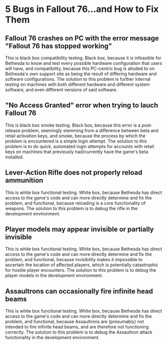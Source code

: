 # 5 Bugs in Fallout 76...and How to Fix Them
## Fallout 76 crashes on PC with the error message "Fallout 76 has stopped working"
This is black box compatibility testing. Black box, because it is infeasible for Bethesda to know and test every possible hardware configuration that users will have, and compatibility, because this PC-centric bug is alluded to on Bethesda's own support site as being the result of differing hardware and software configurations. The solution to this problem is further internal testing on machines with both different hardware and different system software, and even different versions of said software.
## "No Access Granted" error when trying to lauch Fallout 76
This is black box smoke testing. Black box, because this error is a post-release problem, seemingly stemming from a difference between beta and retail activation keys, and smoke, because the process by which the problem is encountered is a simple login attempt. The solution to this problem is to do quick, automated login attempts for accounts with retail keys on machines that previously had/currently have the game's beta installed.
## Lever-Action Rifle does not properly reload ammunition
This is white box functional testing. White box, because Bethesda has direct access to the game's code and can more directly determine and fix the problem, and functional, because reloading is a core functionality of weapons. The solution to this problem is to debug the rifle in the development environment.
## Player models may appear invisible or partially invisible
This is white box functional testing. White box, because Bethesda has direct access to the game's code and can more directly determine and fix the problem, and functional, because invisibility makes it impossible to ascertain the location of affected players, which is potentially catastrophic for hostile player encounters. The solution to this problem is to debug the player models in the development environment.
## Assaultrons can occasionally fire infinite head beams
This is white box functional testing. White box, because Bethesda has direct access to the game's code and can more directly determine and fix the problem, and functional, because Assaultrons are (presumably) not intended to fire infinite head beams, and are therefore not functioning correctly. The solution to this problem is to debug the Assaultron attack functionality in the development environment.
